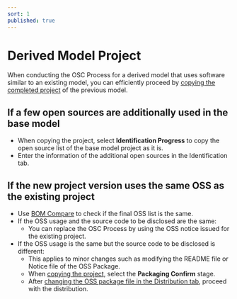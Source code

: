 ```yaml
---
sort: 1
published: true
---
```


# Derived Model Project

When conducting the OSC Process for a derived model that uses software similar to an existing model, 
you can efficiently proceed by [copying the completed project](../2_project/3_reuse_project/1_copy_project.md) 
of the previous model.

## If a few open sources are additionally used in the base model
- When copying the project, select **Identification Progress** to copy the open source list of the base model project as it is.
- Enter the information of the additional open sources in the Identification tab.

## If the new project version uses the same OSS as the existing project
- Use [BOM Compare](../2_project/2_using_project_info/1_bom_compare.md) to check if the final OSS list is the same.
- If the OSS usage and the source code to be disclosed are the same:
  - You can replace the OSC Process by using the OSS notice issued for the existing project.
- If the OSS usage is the same but the source code to be disclosed is different:
  - This applies to minor changes such as modifying the README file or Notice file of the OSS Package.
  - When [copying the project](../2_project/3_reuse_project/1_copy_project.md), 
    select the **Packaging Confirm** stage.
  - After [changing the OSS package file in the Distribution tab](../2_project/5_distribution/2_modify_oss_package.md),
    proceed with the distribution.

